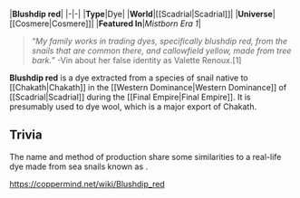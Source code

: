 |**Blushdip red**|
|-|-|
|**Type**|Dye|
|**World**|[[Scadrial\|Scadrial]]|
|**Universe**|[[Cosmere\|Cosmere]]|
|**Featured In**|*Mistborn Era 1*|

>“*My family works in trading dyes, specifically blushdip red, from the snails that are common there, and callowfield yellow, made from tree bark.*”
\-Vin about her false identity as Valette Renoux.[1]


**Blushdip red** is a dye extracted from a species of snail native to [[Chakath\|Chakath]] in the [[Western Dominance\|Western Dominance]] of [[Scadrial\|Scadrial]] during the [[Final Empire\|Final Empire]]. It is presumably used to dye wool, which is a major export of Chakath.

## Trivia
The name and method of production share some similarities to a real-life dye made from sea snails known as .


https://coppermind.net/wiki/Blushdip_red